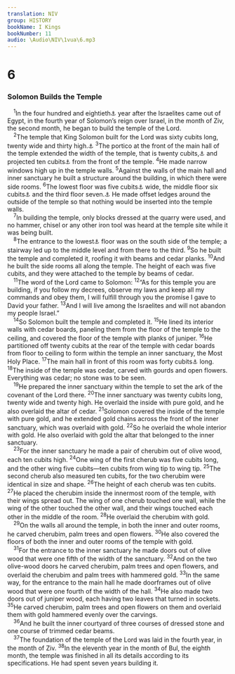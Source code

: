 ```yaml
---
translation: NIV
group: HISTORY
bookName: I Kings 
bookNumber: 11
audio: \Audio\NIV\1vua\6.mp3
---
```


<div class="title"><h1>6</h1><h3>Solomon Builds the Temple </h3></div>
<span class="verse 1vua_6_1"> <sup>1</sup>In the four hundred and eightieth<a data-toggle="tooltip" data-placement="bottom" title="Hebrew; Septuagint four hundred and fortieth">⚓</a> year after the Israelites came out of Egypt, in the fourth year of Solomon’s reign over Israel, in the month of Ziv, the second month, he began to build the temple of the Lord. <br/></span>
<span class="verse 1vua_6_2"> <sup>2</sup>The temple that King Solomon built for the Lord was sixty cubits long, twenty wide and thirty high.<a data-toggle="tooltip" data-placement="bottom" title="That is, about 90 feet long, 30 feet wide and 45 feet high or about 27 meters long, 9 meters wide and 14 meters high">⚓</a></span>
<span class="verse 1vua_6_3"><sup>3</sup>The portico at the front of the main hall of the temple extended the width of the temple, that is twenty cubits,<a data-toggle="tooltip" data-placement="bottom" title="That is, about 30 feet or about 9 meters; also in verses 16 and 20">⚓</a> and projected ten cubits<a data-toggle="tooltip" data-placement="bottom" title="That is, about 15 feet or about 4.5 meters; also in verses 23-26">⚓</a> from the front of the temple. </span>
<span class="verse 1vua_6_4"><sup>4</sup>He made narrow windows high up in the temple walls. </span>
<span class="verse 1vua_6_5"><sup>5</sup>Against the walls of the main hall and inner sanctuary he built a structure around the building, in which there were side rooms. </span>
<span class="verse 1vua_6_6"><sup>6</sup>The lowest floor was five cubits<a data-toggle="tooltip" data-placement="bottom" title="That is, about 7 1/2 feet or about 2.3 meters; also in verses 10 and 24">⚓</a> wide, the middle floor six cubits<a data-toggle="tooltip" data-placement="bottom" title="That is, about 9 feet or about 2.7 meters">⚓</a> and the third floor seven.<a data-toggle="tooltip" data-placement="bottom" title="That is, about 11 feet or about 3.2 meters">⚓</a> He made offset ledges around the outside of the temple so that nothing would be inserted into the temple walls. <br/></span>
<span class="verse 1vua_6_7"> <sup>7</sup>In building the temple, only blocks dressed at the quarry were used, and no hammer, chisel or any other iron tool was heard at the temple site while it was being built. <br/></span>
<span class="verse 1vua_6_8"> <sup>8</sup>The entrance to the lowest<a data-toggle="tooltip" data-placement="bottom" title="Septuagint; Hebrew middle">⚓</a> floor was on the south side of the temple; a stairway led up to the middle level and from there to the third. </span>
<span class="verse 1vua_6_9"><sup>9</sup>So he built the temple and completed it, roofing it with beams and cedar planks. </span>
<span class="verse 1vua_6_10"><sup>10</sup>And he built the side rooms all along the temple. The height of each was five cubits, and they were attached to the temple by beams of cedar. <br/></span>
<span class="verse 1vua_6_11"> <sup>11</sup>The word of the Lord came to Solomon: </span>
<span class="verse 1vua_6_12"><sup>12</sup>“As for this temple you are building, if you follow my decrees, observe my laws and keep all my commands and obey them, I will fulfill through you the promise I gave to David your father. </span>
<span class="verse 1vua_6_13"><sup>13</sup>And I will live among the Israelites and will not abandon my people Israel.” <br/></span>
<span class="verse 1vua_6_14"> <sup>14</sup>So Solomon built the temple and completed it. </span>
<span class="verse 1vua_6_15"><sup>15</sup>He lined its interior walls with cedar boards, paneling them from the floor of the temple to the ceiling, and covered the floor of the temple with planks of juniper. </span>
<span class="verse 1vua_6_16"><sup>16</sup>He partitioned off twenty cubits at the rear of the temple with cedar boards from floor to ceiling to form within the temple an inner sanctuary, the Most Holy Place. </span>
<span class="verse 1vua_6_17"><sup>17</sup>The main hall in front of this room was forty cubits<a data-toggle="tooltip" data-placement="bottom" title="That is, about 60 feet or about 18 meters">⚓</a> long. </span>
<span class="verse 1vua_6_18"><sup>18</sup>The inside of the temple was cedar, carved with gourds and open flowers. Everything was cedar; no stone was to be seen. <br/></span>
<span class="verse 1vua_6_19"> <sup>19</sup>He prepared the inner sanctuary within the temple to set the ark of the covenant of the Lord there. </span>
<span class="verse 1vua_6_20"><sup>20</sup>The inner sanctuary was twenty cubits long, twenty wide and twenty high. He overlaid the inside with pure gold, and he also overlaid the altar of cedar. </span>
<span class="verse 1vua_6_21"><sup>21</sup>Solomon covered the inside of the temple with pure gold, and he extended gold chains across the front of the inner sanctuary, which was overlaid with gold. </span>
<span class="verse 1vua_6_22"><sup>22</sup>So he overlaid the whole interior with gold. He also overlaid with gold the altar that belonged to the inner sanctuary. <br/></span>
<span class="verse 1vua_6_23"> <sup>23</sup>For the inner sanctuary he made a pair of cherubim out of olive wood, each ten cubits high. </span>
<span class="verse 1vua_6_24"><sup>24</sup>One wing of the first cherub was five cubits long, and the other wing five cubits—ten cubits from wing tip to wing tip. </span>
<span class="verse 1vua_6_25"><sup>25</sup>The second cherub also measured ten cubits, for the two cherubim were identical in size and shape. </span>
<span class="verse 1vua_6_26"><sup>26</sup>The height of each cherub was ten cubits. </span>
<span class="verse 1vua_6_27"><sup>27</sup>He placed the cherubim inside the innermost room of the temple, with their wings spread out. The wing of one cherub touched one wall, while the wing of the other touched the other wall, and their wings touched each other in the middle of the room. </span>
<span class="verse 1vua_6_28"><sup>28</sup>He overlaid the cherubim with gold. <br/></span>
<span class="verse 1vua_6_29"> <sup>29</sup>On the walls all around the temple, in both the inner and outer rooms, he carved cherubim, palm trees and open flowers. </span>
<span class="verse 1vua_6_30"><sup>30</sup>He also covered the floors of both the inner and outer rooms of the temple with gold. <br/></span>
<span class="verse 1vua_6_31"> <sup>31</sup>For the entrance to the inner sanctuary he made doors out of olive wood that were one fifth of the width of the sanctuary. </span>
<span class="verse 1vua_6_32"><sup>32</sup>And on the two olive-wood doors he carved cherubim, palm trees and open flowers, and overlaid the cherubim and palm trees with hammered gold. </span>
<span class="verse 1vua_6_33"><sup>33</sup>In the same way, for the entrance to the main hall he made doorframes out of olive wood that were one fourth of the width of the hall. </span>
<span class="verse 1vua_6_34"><sup>34</sup>He also made two doors out of juniper wood, each having two leaves that turned in sockets. </span>
<span class="verse 1vua_6_35"><sup>35</sup>He carved cherubim, palm trees and open flowers on them and overlaid them with gold hammered evenly over the carvings. <br/></span>
<span class="verse 1vua_6_36"> <sup>36</sup>And he built the inner courtyard of three courses of dressed stone and one course of trimmed cedar beams. <br/></span>
<span class="verse 1vua_6_37"> <sup>37</sup>The foundation of the temple of the Lord was laid in the fourth year, in the month of Ziv. </span>
<span class="verse 1vua_6_38"><sup>38</sup>In the eleventh year in the month of Bul, the eighth month, the temple was finished in all its details according to its specifications. He had spent seven years building it. <br/></span>
